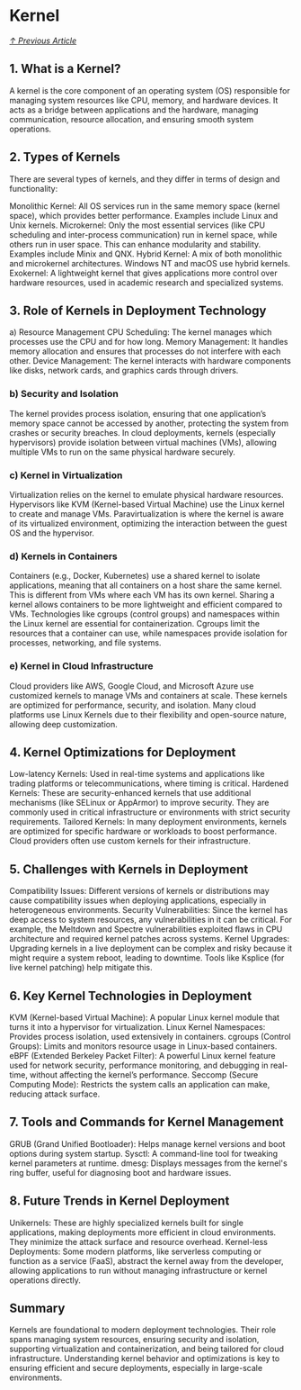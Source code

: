 # Kernel
*[↑ Previous Article](./README.md)*

## 1. What is a Kernel?
A kernel is the core component of an operating system (OS) responsible for managing system resources like CPU, memory, and hardware devices. It acts as a bridge between applications and the hardware, managing communication, resource allocation, and ensuring smooth system operations.

## 2. Types of Kernels
There are several types of kernels, and they differ in terms of design and functionality:

Monolithic Kernel: All OS services run in the same memory space (kernel space), which provides better performance. Examples include Linux and Unix kernels.
Microkernel: Only the most essential services (like CPU scheduling and inter-process communication) run in kernel space, while others run in user space. This can enhance modularity and stability. Examples include Minix and QNX.
Hybrid Kernel: A mix of both monolithic and microkernel architectures. Windows NT and macOS use hybrid kernels.
Exokernel: A lightweight kernel that gives applications more control over hardware resources, used in academic research and specialized systems.
## 3. Role of Kernels in Deployment Technology
a) Resource Management
CPU Scheduling: The kernel manages which processes use the CPU and for how long.
Memory Management: It handles memory allocation and ensures that processes do not interfere with each other.
Device Management: The kernel interacts with hardware components like disks, network cards, and graphics cards through drivers.
### b) Security and Isolation
The kernel provides process isolation, ensuring that one application’s memory space cannot be accessed by another, protecting the system from crashes or security breaches.
In cloud deployments, kernels (especially hypervisors) provide isolation between virtual machines (VMs), allowing multiple VMs to run on the same physical hardware securely.
### c) Kernel in Virtualization
Virtualization relies on the kernel to emulate physical hardware resources. Hypervisors like KVM (Kernel-based Virtual Machine) use the Linux kernel to create and manage VMs.
Paravirtualization is where the kernel is aware of its virtualized environment, optimizing the interaction between the guest OS and the hypervisor.
### d) Kernels in Containers
Containers (e.g., Docker, Kubernetes) use a shared kernel to isolate applications, meaning that all containers on a host share the same kernel.
This is different from VMs where each VM has its own kernel. Sharing a kernel allows containers to be more lightweight and efficient compared to VMs.
Technologies like cgroups (control groups) and namespaces within the Linux kernel are essential for containerization. Cgroups limit the resources that a container can use, while namespaces provide isolation for processes, networking, and file systems.
### e) Kernel in Cloud Infrastructure
Cloud providers like AWS, Google Cloud, and Microsoft Azure use customized kernels to manage VMs and containers at scale. These kernels are optimized for performance, security, and isolation.
Many cloud platforms use Linux Kernels due to their flexibility and open-source nature, allowing deep customization.
## 4. Kernel Optimizations for Deployment
Low-latency Kernels: Used in real-time systems and applications like trading platforms or telecommunications, where timing is critical.
Hardened Kernels: These are security-enhanced kernels that use additional mechanisms (like SELinux or AppArmor) to improve security. They are commonly used in critical infrastructure or environments with strict security requirements.
Tailored Kernels: In many deployment environments, kernels are optimized for specific hardware or workloads to boost performance. Cloud providers often use custom kernels for their infrastructure.
## 5. Challenges with Kernels in Deployment
Compatibility Issues: Different versions of kernels or distributions may cause compatibility issues when deploying applications, especially in heterogeneous environments.
Security Vulnerabilities: Since the kernel has deep access to system resources, any vulnerabilities in it can be critical. For example, the Meltdown and Spectre vulnerabilities exploited flaws in CPU architecture and required kernel patches across systems.
Kernel Upgrades: Upgrading kernels in a live deployment can be complex and risky because it might require a system reboot, leading to downtime. Tools like Ksplice (for live kernel patching) help mitigate this.
## 6. Key Kernel Technologies in Deployment
KVM (Kernel-based Virtual Machine): A popular Linux kernel module that turns it into a hypervisor for virtualization.
Linux Kernel Namespaces: Provides process isolation, used extensively in containers.
cgroups (Control Groups): Limits and monitors resource usage in Linux-based containers.
eBPF (Extended Berkeley Packet Filter): A powerful Linux kernel feature used for network security, performance monitoring, and debugging in real-time, without affecting the kernel’s performance.
Seccomp (Secure Computing Mode): Restricts the system calls an application can make, reducing attack surface.
## 7. Tools and Commands for Kernel Management
GRUB (Grand Unified Bootloader): Helps manage kernel versions and boot options during system startup.
Sysctl: A command-line tool for tweaking kernel parameters at runtime.
dmesg: Displays messages from the kernel's ring buffer, useful for diagnosing boot and hardware issues.
## 8. Future Trends in Kernel Deployment
Unikernels: These are highly specialized kernels built for single applications, making deployments more efficient in cloud environments. They minimize the attack surface and resource overhead.
Kernel-less Deployments: Some modern platforms, like serverless computing or function as a service (FaaS), abstract the kernel away from the developer, allowing applications to run without managing infrastructure or kernel operations directly.
## Summary
Kernels are foundational to modern deployment technologies. Their role spans managing system resources, ensuring security and isolation, supporting virtualization and containerization, and being tailored for cloud infrastructure. Understanding kernel behavior and optimizations is key to ensuring efficient and secure deployments, especially in large-scale environments.

